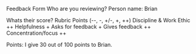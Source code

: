 Feedback Form
Who are you reviewing?
Person name: Brian

Whats their score?
Rubric	Points (--, -, +/-, +, ++)
Discipline & Work Ethic	++
Helpfulness	+
Asks for feedback +
Gives feedback ++
Concentration/focus ++

Points:
I give 30 out of 100 points to Brian.